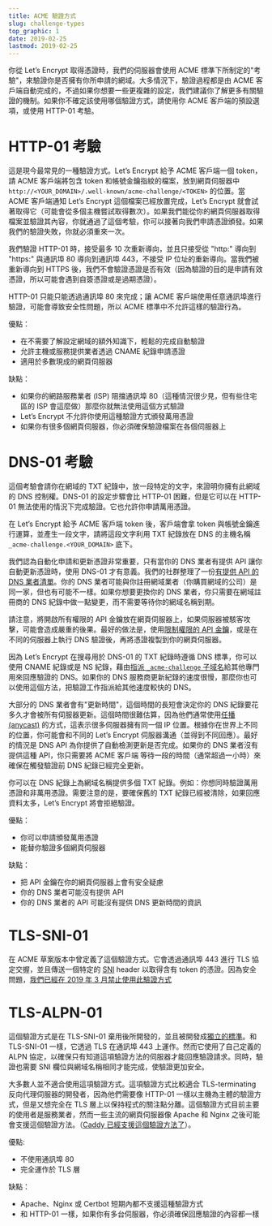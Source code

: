 ```yaml
---
title: ACME 驗證方式
slug: challenge-types
top_graphic: 1
date: 2019-02-25
lastmod: 2019-02-25
---
```


你從 Let’s Encrypt 取得憑證時，我們的伺服器會使用 ACME 標準下所制定的"考驗"，來驗證你是否擁有你所申請的網域。大多情況下，驗證過程都是由 ACME 客戶端自動完成的，不過如果你想要一些更複雜的設定，我們建議你了解更多有關驗證的機制。如果你不確定該使用哪個驗證方式，請使用你 ACME 客戶端的預設選項，或使用 HTTP-01 考驗。

# HTTP-01 考驗

這是現今最常見的一種驗證方式。Let’s Encrypt 給予 ACME 客戶端一個 token，請 ACME 客戶端將包含 token 和帳號金鑰指紋的檔案，放到網頁伺服器中 `http://<YOUR_DOMAIN>/.well-known/acme-challenge/<TOKEN>` 的位置。當 ACME 客戶端通知 Let’s Encrypt 這個檔案已經放置完成，Let’s Encrypt 就會試著取得它（可能會從多個主機嘗試取得數次）。如果我們能從你的網頁伺服器取得檔案並驗證其內容，你就通過了這個考驗，你可以接著向我們申請憑證頒發。如果我們的驗證失敗，你就必須重來一次。

我們驗證 HTTP-01 時，接受最多 10 次重新導向，並且只接受從 "http:" 導向到 "https:" 與通訊埠 80 導向到通訊埠 443，不接受 IP 位址的重新導向。當我們被重新導向到 HTTPS 後，我們不會驗證憑證是否有效（因為驗證的目的是申請有效憑證，所以可能會遇到自簽憑證或是過期憑證）。

HTTP-01 只能只能透過通訊埠 80 來完成；讓 ACME 客戶端使用任意通訊埠進行驗證，可能會導致安全性問題，所以 ACME 標準中不允許這樣的驗證行為。


優點：

 - 在不需要了解設定網域的額外知識下，輕鬆的完成自動驗證
 - 允許主機或服務提供業者透過 CNAME 紀錄申請憑證
 - 適用於多數現成的網頁伺服器

缺點：

 - 如果你的網路服務業者 (ISP) 阻擋通訊埠 80（這種情況很少見，但有些住宅區的 ISP 會這麼做）那麼你就無法使用這個方式驗證
 - Let’s Encrypt 不允許你使用這種驗證方式頒發萬用憑證
 - 如果你有很多個網頁伺服器，你必須確保驗證檔案在各個伺服器上

# DNS-01 考驗

這個考驗會請你在網域的 TXT 紀錄中，放一段特定的文字，來證明你擁有此網域的 DNS 控制權。DNS-01 的設定步驟會比 HTTP-01 困難，但是它可以在 HTTP-01 無法使用的情況下完成驗證。它也允許你申請萬用憑證。

在 Let’s Encrypt 給予 ACME 客戶端 token 後，客戶端會拿 token 與帳號金鑰進行運算，並產生一段文字，請將這段文字利用 TXT 紀錄放在 DNS 的主機名稱 `_acme-challenge.<YOUR_DOMAIN>` 底下。

我們認為自動化申請和更新憑證非常重要，只有當你的 DNS 業者有提供 API 讓你自動更新憑證時，使用 DNS-01 才有意義。我們的社群整理了一份[有提供 API 的 DNS 業者清單][dns-api-providers]。你的 DNS 業者可能與你註冊網域業者（你購買網域的公司）是同一家，但也有可能不一樣。如果你想要更換你的 DNS 業者，你只需要在網域註冊商的 DNS 紀錄中做一點變更，而不需要等待你的網域名稱到期。

請注意，將開啟所有權限的 API 金鑰放在網頁伺服器上，如果伺服器被駭客攻擊，可能會造成嚴重的後果。最好的做法是，使用[限制權限的 API 金鑰][securing-dns-credentials]，或是在不同的伺服器上執行 DNS 驗證後，再將憑證複製到你的網頁伺服器。

因為 Let’s Encrypt 在搜尋用於 DNS-01 的 TXT 紀錄時遵循 DNS 標準，你可以使用 CNAME 紀錄或是 NS 紀錄，藉由[指派  `_acme-challenge` 子域名][securing-dns-credentials]給其他專門用來回應驗證的 DNS。如果你的 DNS 服務商更新紀錄的速度很慢，那麼你也可以使用這個方法，把驗證工作指派給其他速度較快的 DNS。

大部分的 DNS 業者會有"更新時間"，這個時間的長短會決定你的 DNS 紀錄要花多久才會被所有伺服器更新。這個時間很難估算，因為他們通常使用[任播 (anycast)][anycast] 的方式，這表示很多伺服器擁有同一個 IP 位置。根據你在世界上不同的位置，你可能會和不同的 Let’s Encrypt 伺服器溝通（並得到不同回應）。最好的情況是 DNS API 為你提供了自動檢測更新是否完成。如果你的 DNS 業者沒有提供這種 API，你只需要將 ACME 客戶端 等待一段的時間（通常超過一小時）來確保在觸發驗證前 DNS 紀錄已經完全更新。

你可以在 DNS 紀錄上為網域名稱提供多個 TXT 紀錄。例如：你想同時驗證萬用憑證和非萬用憑證。需要注意的是，要確保舊的 TXT 紀錄已經被清除，如果回應資料太多，Let’s Encrypt 將會拒絕驗證。

優點：

 - 你可以申請頒發萬用憑證
 - 能替你驗證多個網頁伺服器


缺點：

 - 把 API 金鑰在你的網頁伺服器上會有安全疑慮
 - 你的 DNS 業者可能沒有提供 API
 - 你的 DNS 業者的 API 可能沒有提供 DNS 更新時間的資訊

# TLS-SNI-01 

在 ACME 草案版本中曾定義了這個驗證方式。它會透過通訊埠 443 進行 TLS 協定交握，並且傳送一個特定的 [SNI] header 以取得含有 token 的憑證。因為安全問題，[我們已經在 2019 年 3 月禁止使用此驗證方式][tls-sni-disablement]

# TLS-ALPN-01

這個驗證方式是在 TLS-SNI-01 棄用後所開發的，並且被開發成[獨立的標準][tls-alpn]。和 TLS-SNI-01 一樣，它透過 TLS 在通訊埠 443 上運作。然而它使用了自己定義的 ALPN 協定，以確保只有知道這項驗證方法的伺服器才能回應驗證請求。同時，驗證也需要 SNI 欄位與網域名稱相同才能完成，使驗證更加安全。

大多數人並不適合使用這項驗證方式。這項驗證方式比較適合 TLS-terminating 反向代理伺服器的開發者，因為他們需要像 HTTP-01 一樣以主機為主體的驗證方式，但是又想完全在 TLS 層上以保持程式的關注點分離。這個驗證方式目前主要的使用者是服務業者，然而一些主流的網頁伺服器像 Apache 和 Nginx 之後可能會支援這個驗證方法。（[Caddy 已經支援這個驗證方法了][caddy-tls-alpn]）。

優點:

 - 不使用通訊埠 80 
 - 完全運作於 TLS 層

缺點：

 - Apache、Nginx 或 Certbot 短期內都不支援這種驗證方式
 - 和 HTTP-01 一樣，如果你有多台伺服器，你必須確保回應驗證的內容都一樣

[dns-api-providers]: https://community.letsencrypt.org/t/dns-providers-who-easily-integrate-with-lets-encrypt-dns-validation/86438
[securing-dns-credentials]: https://www.eff.org/deeplinks/2018/02/technical-deep-dive-securing-automation-acme-dns-challenge-validation
[anycast]: https://en.wikipedia.org/wiki/Anycast
[SNI]: https://en.wikipedia.org/wiki/Server_Name_Indication
[tls-sni-disablement]: https://community.letsencrypt.org/t/march-13-2019-end-of-life-for-all-tls-sni-01-validation-support/74209
[tls-alpn]: https://tools.ietf.org/html/draft-ietf-acme-tls-alpn-01
[caddy-tls-alpn]: https://caddy.community/t/caddy-supports-the-acme-tls-alpn-challenge/4860
